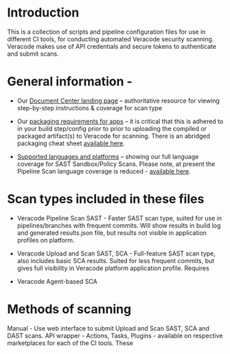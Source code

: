 # Introduction

This is a collection of scripts and pipeline configuration files for use in different CI tools, for conducting automated Veracode security scanning. Veracode makes use of API credentials and secure tokens to authenticate and submit scans.

# General information - 

- Our [Document Center landing page](https://docs.veracode.com/) – authoritative resource for viewing step-by-step instructions & coverage for scan type

- Our [packaging requirements for apps](https://docs.veracode.com/r/compilation_packaging) – it is critical that this is adhered to in your build step/config prior to prior to uploading the compiled or packaged artifact(s) to Veracode for scanning. There is an abridged packaging cheat sheet [available here](https://nhinv11.github.io/#/).

- [Supported languages and platforms](https://docs.veracode.com/r/r_supported_table) – showing our full language coverage for SAST Sandbox/Policy Scans. Please note, at present the Pipeline Scan language coverage is reduced - [available here](https://docs.veracode.com/r/About_Pipeline_Scan_Prerequisites).

# Scan types included in these files

- Veracode Pipeline Scan SAST - Faster SAST scan type, suited for use in pipelines/branches with frequent commits. Will show results in build log and generated results.json file, but results not visible in application profiles on platform.

- Veracode Upload and Scan SAST, SCA - Full-feature SAST scan type, also includes basic SCA results. Suited for less frequent commits, but gives full visibility in Veracode platform application profile. Requires

- Veracode Agent-based SCA



# Methods of scanning
Manual - Use web interface to submit Upload and Scan SAST, SCA and DAST scans.
API wrapper - 
Actions, Tasks, Plugins - available on respective marketplaces for each of the CI tools. These 




